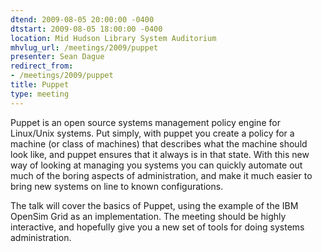 ```yaml
---
dtend: 2009-08-05 20:00:00 -0400
dtstart: 2009-08-05 18:00:00 -0400
location: Mid Hudson Library System Auditorium
mhvlug_url: /meetings/2009/puppet
presenter: Sean Dague
redirect_from:
- /meetings/2009/puppet
title: Puppet
type: meeting
---
```



Puppet is an open source systems management policy engine for Linux/Unix systems. Put simply, with puppet you create a policy for a machine (or class of machines) that describes what the machine should look like, and puppet ensures that it always is in that state. With this new way of looking at managing you systems you can quickly automate out much of the boring aspects of administration, and make it much easier to bring new systems on line to known configurations.

The talk will cover the basics of Puppet, using the example of the IBM OpenSim Grid as an implementation. The meeting should be highly interactive, and hopefully give you a new set of tools for doing systems administration.

##